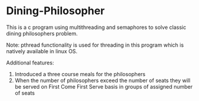 # Dining-Philosopher
This is a c program using multithreading and semaphores to solve classic dining philosophers problem.

Note: pthread functionality is used for threading in this program which is natively available in linux OS.

Additional features:
1. Introduced a three course meals for the philosophers
2. When the number of philosophers exceed the number of seats they will be served on First Come First Serve basis in groups of assigned number of seats
